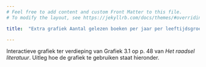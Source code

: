 ```yaml
---
# Feel free to add content and custom Front Matter to this file.
# To modify the layout, see https://jekyllrb.com/docs/themes/#overriding-theme-defaults

title:  "Extra grafiek Aantal gelezen boeken per jaar per leeftijdsgroep"

---
```

Interactieve grafiek ter verdieping van Grafiek 3.1 op p. 48 van *Het raadsel literatuur*. Uitleg hoe de grafiek te gebruiken staat hieronder.


<script src="https://d3js.org/d3.v6.min.js" defer></script>
<script src="https://d3js.org/d3-scale.v3.min.js" defer></script>
<script src="js/companion_chart_3-1-1_books-per-year_agegroups.js" defer></script>

<div class="chart_float" id="chart_3-1-1_books-per-year_agegroups_mean"></div>
<div class="chart_float" id="chart_3-1-1_books-per-year_agegroups_hist"></div>
